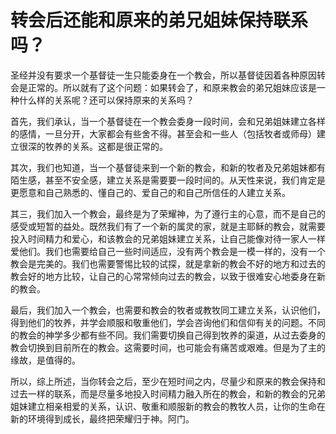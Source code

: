 # 转会后还能和原来的弟兄姐妹保持联系吗？



<p>圣经并没有要求一个基督徒一生只能委身在一个教会，所以基督徒因着各种原因转会是正常的。所以就有了这个问题：如果转会了，和原来教会的弟兄姐妹应该是一种什么样的关系呢？还可以保持原来的关系吗？</p>

<p>首先，我们承认，当一个基督徒在一个教会委身一段时间，会和兄弟姐妹建立各样的感情，一旦分开，大家都会有些舍不得。甚至会和一些人（包括牧者或师母）建立很深的牧养的关系。这都是很正常的。</p>

<p>其次，我们也知道，当一个基督徒来到一个新的教会，和新的牧者及兄弟姐妹都有陌生感，甚至不安全感，建立关系是需要要一段时间的。从天性来说，我们肯定是更愿意和自己熟悉的、懂自己的、爱自己的和自己所信任的人建立关系。</p>

<p>其三，我们加入一个教会，最终是为了荣耀神，为了遵行主的心意，而不是自己的感受或短暂的益处。既然我们有了一个新的属灵的家，就是主耶稣的教会，就需要投入时间精力和爱心，和该教会的兄弟姐妹建立关系，让自己能像对待一家人一样爱他们。我们也需要给自己一些时间适应，没有两个教会是一模一样的，没有一个教会是完美的。我们也需要警惕比较的试探，就是拿新的教会不好的地方和过去的教会好的地方比较，让自己的心常常倾向过去的教会，以致于很难安心地委身在新的教会。</p>

<p>最后，我们加入一个教会，也需要和教会的牧者或教牧同工建立关系，认识他们，得到他们的牧养，并学会顺服和敬重他们，学会咨询他们和信仰有关的问题。不同的教会的神学多少都有些不同。我们需要切换自己得到牧养的渠道，从过去委身的教会切换到目前所在的教会。这需要时间，也可能会有痛苦或艰难。但是为了主的缘故，是值得的。</p>

<p>所以，综上所述，当你转会之后，至少在短时间之内，尽量少和原来的教会保持和过去一样的联系，而是尽量多地投入时间精力融入所在的教会，和新的教会的兄弟姐妹建立相亲相爱的关系，认识、敬重和顺服新的教会的教牧人员，让你的生命在新的环境得到成长，最终把荣耀归于神。阿门。</p>